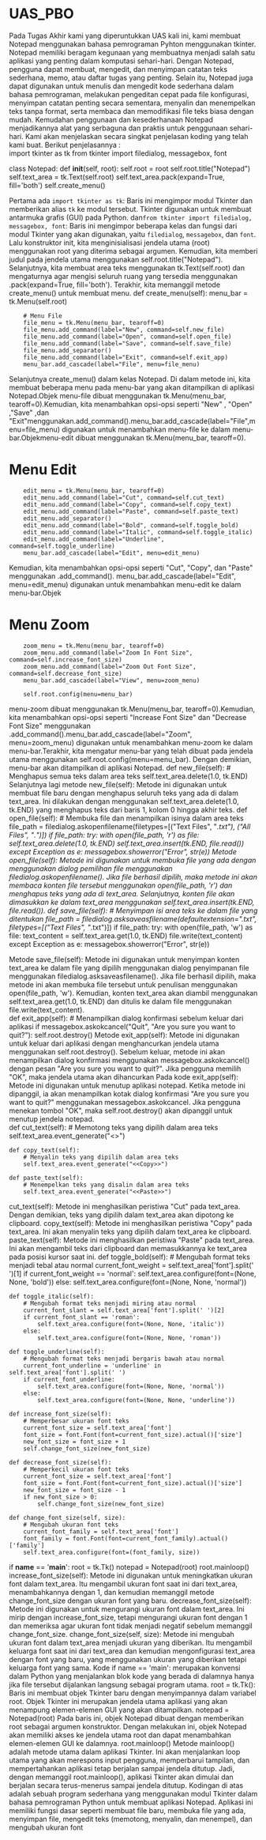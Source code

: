 # UAS_PBO

Pada  Tugas  Akhir  kami  yang  diperuntukkan  UAS  kali  ini,  kami  membuat  Notepad  menggunakan  bahasa  pemrograman  Pyhton  menggunakan  tkinter.  
Notepad  memiliki  beragam  kegunaan  yang  membuatnya  menjadi  salah  satu  aplikasi  yang  penting  dalam  komputasi  sehari-hari.  Dengan  Notepad,  pengguna  dapat  membuat,  mengedit,  dan  menyimpan  catatan  teks  sederhana,  memo,  atau  daftar  tugas  yang  penting.  Selain  itu,  Notepad  juga  dapat  digunakan  untuk  menulis  dan  mengedit  kode  sederhana  dalam  bahasa  pemrograman,  melakukan  pengeditan  cepat  pada  file  konfigurasi,  menyimpan  catatan  penting  secara  sementara,  menyalin  dan  menempelkan  teks  tanpa  format,  serta  membaca  dan  memodifikasi  file  teks  biasa  dengan  mudah.  Kemudahan  penggunaan  dan  kesederhanaan  Notepad  menjadikannya  alat  yang  serbaguna  dan  praktis  untuk  penggunaan  sehari-hari.
Kami  akan  menjelaskan  secara  singkat  penjelasan  koding  yang  telah  kami  buat.  Berikut  penjelasannya  :  
import tkinter as tk
from tkinter import filedialog, messagebox, font

class Notepad:
    def __init__(self, root):
        self.root = root
        self.root.title("Notepad")
        self.text_area = tk.Text(self.root)
        self.text_area.pack(expand=True, fill='both')
        self.create_menu()

Pertama ada `import tkinter as tk`: Baris ini mengimpor modul Tkinter dan memberikan alias `tk` ke modul tersebut. Tkinter digunakan untuk membuat antarmuka grafis (GUI) pada Python. dan`from tkinter import filedialog, messagebox, font`: Baris ini mengimpor beberapa kelas dan fungsi dari modul Tkinter yang akan digunakan, yaitu `filedialog`, `messagebox`, dan `font`.
Lalu  konstruktor  init,  kita  menginisialisasi  jendela  utama  (root)  menggunakan  root  yang  diterima  sebagai  argumen.  Kemudian,  kita  memberi  judul  pada  jendela  utama  menggunakan  self.root.title("Notepad").  Selanjutnya,  kita  membuat  area  teks  menggunakan  tk.Text(self.root)  dan  mengaturnya  agar  mengisi  seluruh  ruang  yang  tersedia  menggunakan  .pack(expand=True,  fill='both').  Terakhir,  kita  memanggil  metode  create_menu()  untuk  membuat  menu.
def create_menu(self):
        menu_bar = tk.Menu(self.root)

        # Menu File
        file_menu = tk.Menu(menu_bar, tearoff=0)
        file_menu.add_command(label="New", command=self.new_file)
        file_menu.add_command(label="Open", command=self.open_file)
        file_menu.add_command(label="Save", command=self.save_file)
        file_menu.add_separator()
        file_menu.add_command(label="Exit", command=self.exit_app)
        menu_bar.add_cascade(label="File", menu=file_menu)


Selanjutnya create_menu()  dalam  kelas  Notepad.  Di  dalam  metode  ini,  kita  membuat  beberapa  menu  pada  menu-bar  yang  akan  ditampilkan  di  aplikasi  Notepad.Objek  menu-file  dibuat  menggunakan  tk.Menu(menu_bar,  tearoff=0).Kemudian,  kita  menambahkan  opsi-opsi  seperti  "New"  ,  "Open"  ,"Save"  ,dan  "Exit"menggunakan.add_command().menu_bar.add_cascade(label="File",menu=file_menu)  digunakan  untuk  menambahkan  menu-file  ke  dalam  menu-bar.Objekmenu-edit  dibuat  menggunakan  tk.Menu(menu_bar,  tearoff=0).
 # Menu Edit
        edit_menu = tk.Menu(menu_bar, tearoff=0)
        edit_menu.add_command(label="Cut", command=self.cut_text)
        edit_menu.add_command(label="Copy", command=self.copy_text)
        edit_menu.add_command(label="Paste", command=self.paste_text)
        edit_menu.add_separator()
        edit_menu.add_command(label="Bold", command=self.toggle_bold)
        edit_menu.add_command(label="Italic", command=self.toggle_italic)
        edit_menu.add_command(label="Underline", command=self.toggle_underline)
        menu_bar.add_cascade(label="Edit", menu=edit_menu)
Kemudian,  kita  menambahkan  opsi-opsi  seperti  "Cut",  "Copy",  dan  "Paste"  menggunakan  .add_command().  menu_bar.add_cascade(label="Edit",  menu=edit_menu)  digunakan  untuk  menambahkan  menu-edit  ke  dalam  menu-bar.Objek  
 # Menu Zoom
        zoom_menu = tk.Menu(menu_bar, tearoff=0)
        zoom_menu.add_command(label="Zoom In Font Size", command=self.increase_font_size)
        zoom_menu.add_command(label="Zoom Out Font Size", command=self.decrease_font_size)
        menu_bar.add_cascade(label="View", menu=zoom_menu)

        self.root.config(menu=menu_bar)
menu-zoom  dibuat  menggunakan  tk.Menu(menu_bar,  tearoff=0).Kemudian,  kita  menambahkan  opsi-opsi  seperti  "Increase  Font  Size"  dan  "Decrease  Font  Size"  menggunakan  .add_command().menu_bar.add_cascade(label="Zoom",  menu=zoom_menu)  digunakan  untuk  menambahkan  menu-zoom  ke  dalam  menu-bar.Terakhir,  kita  mengatur  menu-bar  yang  telah  dibuat  pada  jendela  utama  menggunakan  self.root.config(menu=menu_bar).  Dengan  demikian,  menu-bar  akan  ditampilkan  di  aplikasi  Notepad.
 def new_file(self):
        # Menghapus semua teks dalam area teks
        self.text_area.delete(1.0, tk.END)
Selanjutnya lagi metode  new_file(self):  Metode  ini  digunakan  untuk  membuat  file  baru  dengan  menghapus  seluruh  teks  yang  ada  di  dalam  text_area.  Ini  dilakukan  dengan  menggunakan  self.text_area.delete(1.0,  tk.END)  yang  menghapus  teks  dari  baris  1,  kolom  0  hingga  akhir  teks. 
def open_file(self):
        # Membuka file dan menampilkan isinya dalam area teks
        file_path = filedialog.askopenfilename(filetypes=[("Text Files", "*.txt"), ("All Files", "*.*")])
        if file_path:
            try:
                with open(file_path, 'r') as file:
                    self.text_area.delete(1.0, tk.END)
                    self.text_area.insert(tk.END, file.read())
            except Exception as e:
                messagebox.showerror("Error", str(e))
 Metode  open_file(self):  Metode  ini  digunakan  untuk  membuka  file  yang  ada  dengan  menggunakan  dialog  pemilihan  file  menggunakan  filedialog.askopenfilename().  Jika  file  berhasil  dipilih,  maka  metode  ini  akan  membaca  konten  file  tersebut  menggunakan  open(file_path,  'r')  dan  menghapus  teks  yang  ada  di  text_area.  Selanjutnya,  konten  file  akan  dimasukkan  ke  dalam  text_area  menggunakan  self.text_area.insert(tk.END,  file.read()). 
 def save_file(self):
        # Menyimpan isi area teks ke dalam file yang ditentukan
        file_path = filedialog.asksaveasfilename(defaultextension=".txt", filetypes=[("Text Files", "*.txt")])
        if file_path:
            try:
                with open(file_path, 'w') as file:
                    text_content = self.text_area.get(1.0, tk.END)
                    file.write(text_content)
            except Exception as e:
                messagebox.showerror("Error", str(e))

 Metode  save_file(self):  Metode  ini  digunakan  untuk  menyimpan  konten  text_area  ke  dalam  file  yang  dipilih  menggunakan  dialog  penyimpanan  file  menggunakan  filedialog.asksaveasfilename().  Jika  file  berhasil  dipilih,  maka  metode  ini  akan  membuka  file  tersebut  untuk  penulisan  menggunakan  open(file_path,  'w').  Kemudian,  konten  text_area  akan  diambil  menggunakan  self.text_area.get(1.0,  tk.END)  dan  ditulis  ke  dalam  file  menggunakan  file.write(text_content).  
  def exit_app(self):
        # Menampilkan dialog konfirmasi sebelum keluar dari aplikasi
        if messagebox.askokcancel("Quit", "Are you sure you want to quit?"):
            self.root.destroy()
Metode  exit_app(self):  Metode  ini  digunakan  untuk  keluar  dari  aplikasi  dengan  menghancurkan  jendela  utama  menggunakan  self.root.destroy().  Sebelum  keluar,  metode  ini  akan  menampilkan  dialog  konfirmasi  menggunakan  messagebox.askokcancel()  dengan  pesan  "Are  you  sure  you  want  to  quit?".  Jika  pengguna  memilih  "OK",  maka  jendela  utama  akan  dihancurkan
Pada  kode  exit_app(self):  Metode  ini  digunakan  untuk  menutup  aplikasi  notepad.  Ketika  metode  ini  dipanggil,  ia  akan  menampilkan  kotak  dialog  konfirmasi  "Are  you  sure  you  want  to  quit?"  menggunakan  messagebox.askokcancel.  Jika  pengguna  menekan  tombol  "OK",  maka  self.root.destroy()  akan  dipanggil  untuk  menutup  jendela  notepad.  
 def cut_text(self):
        # Memotong teks yang dipilih dalam area teks
        self.text_area.event_generate("<<Cut>>")

    def copy_text(self):
        # Menyalin teks yang dipilih dalam area teks
        self.text_area.event_generate("<<Copy>>")

    def paste_text(self):
        # Menempelkan teks yang disalin dalam area teks
        self.text_area.event_generate("<<Paste>>")

cut_text(self):  Metode  ini  menghasilkan  peristiwa  "Cut"  pada  text_area.  Dengan  demikian,  teks  yang  dipilih  dalam  text_area  akan  dipotong  ke  clipboard.  copy_text(self):  Metode  ini  menghasilkan  peristiwa  "Copy"  pada  text_area.  Ini  akan  menyalin  teks  yang  dipilih  dalam  text_area  ke  clipboard.  paste_text(self):  Metode  ini  menghasilkan  peristiwa  "Paste"  pada  text_area.  Ini  akan  mengambil  teks  dari  clipboard  dan  memasukkannya  ke  text_area  pada  posisi  kursor  saat  ini. 
 def toggle_bold(self):
        # Mengubah format teks menjadi tebal atau normal
        current_font_weight = self.text_area['font'].split(' ')[1]
        if current_font_weight == 'normal':
            self.text_area.configure(font=(None, None, 'bold'))
        else:
            self.text_area.configure(font=(None, None, 'normal'))

    def toggle_italic(self):
        # Mengubah format teks menjadi miring atau normal
        current_font_slant = self.text_area['font'].split(' ')[2]
        if current_font_slant == 'roman':
            self.text_area.configure(font=(None, None, 'italic'))
        else:
            self.text_area.configure(font=(None, None, 'roman'))

    def toggle_underline(self):
        # Mengubah format teks menjadi bergaris bawah atau normal
        current_font_underline = 'underline' in self.text_area['font'].split(' ')
        if current_font_underline:
            self.text_area.configure(font=(None, None, 'normal'))
        else:
            self.text_area.configure(font=(None, None, 'underline'))

    def increase_font_size(self):
        # Memperbesar ukuran font teks
        current_font_size = self.text_area['font']
        font_size = font.Font(font=current_font_size).actual()['size']
        new_font_size = font_size + 1
        self.change_font_size(new_font_size)

    def decrease_font_size(self):
        # Memperkecil ukuran font teks
        current_font_size = self.text_area['font']
        font_size = font.Font(font=current_font_size).actual()['size']
        new_font_size = font_size - 1
        if new_font_size > 0:
            self.change_font_size(new_font_size)

    def change_font_size(self, size):
        # Mengubah ukuran font teks
        current_font_family = self.text_area['font']
        font_family = font.Font(font=current_font_family).actual()['family']
        self.text_area.configure(font=(font_family, size))

if __name__ == '__main__':
    root = tk.Tk()
    notepad = Notepad(root)
    root.mainloop()
 increase_font_size(self):  Metode  ini  digunakan  untuk  meningkatkan  ukuran  font  dalam  text_area.  Itu  mengambil  ukuran  font  saat  ini  dari  text_area,  menambahkannya  dengan  1,  dan  kemudian  memanggil  metode  change_font_size  dengan  ukuran  font  yang  baru.  decrease_font_size(self):  Metode  ini  digunakan  untuk  mengurangi  ukuran  font  dalam  text_area.  Ini  mirip  dengan  increase_font_size,  tetapi  mengurangi  ukuran  font  dengan  1  dan  memeriksa  agar  ukuran  font  tidak  menjadi  negatif  sebelum  memanggil  change_font_size.  change_font_size(self,  size):  Metode  ini  mengubah  ukuran  font  dalam  text_area  menjadi  ukuran  yang  diberikan.  Itu  mengambil  keluarga  font  saat  ini  dari  text_area  dan  kemudian  mengonfigurasi  text_area  dengan  font  yang  baru,  yang  menggunakan  ukuran  yang  diberikan  tetapi  keluarga  font  yang  sama.
Kode  if  name  ==  'main':  merupakan  konvensi  dalam  Python  yang  menjalankan  blok  kode  yang  berada  di  dalamnya  hanya  jika  file  tersebut  dijalankan  langsung  sebagai  program  utama.  root  =  tk.Tk():  Baris  ini  membuat  objek  Tkinter  baru  dengan  menyimpannya  dalam  variabel  root.  Objek  Tkinter  ini  merupakan  jendela  utama  aplikasi  yang  akan  menampung  elemen-elemen  GUI  yang  akan  ditampilkan.  notepad  =  Notepad(root)  Pada  baris  ini,  objek  Notepad  dibuat  dengan  memberikan  root  sebagai  argumen  konstruktor.  Dengan  melakukan  ini,  objek  Notepad  akan  memiliki  akses  ke  jendela  utama  root  dan  dapat  menambahkan  elemen-elemen  GUI  ke  dalamnya.  root.mainloop()  Metode  mainloop()  adalah  metode  utama  dalam  aplikasi  Tkinter.  Ini  akan  menjalankan  loop  utama  yang  akan  merespons  input  pengguna,  memperbarui  tampilan,  dan  mempertahankan  aplikasi  tetap  berjalan  sampai  jendela  ditutup.  Jadi,  dengan  memanggil  root.mainloop(),  aplikasi  Tkinter  akan  dimulai  dan  berjalan  secara  terus-menerus  sampai  jendela  ditutup.
Kodingan di atas adalah sebuah program sederhana yang menggunakan modul Tkinter dalam bahasa pemrograman Python untuk membuat aplikasi Notepad. Aplikasi ini memiliki fungsi dasar seperti membuat file baru, membuka file yang ada, menyimpan file, mengedit teks (memotong, menyalin, dan menempel), dan mengubah ukuran font
